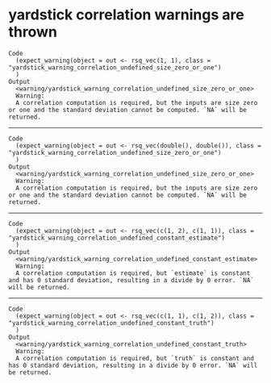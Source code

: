 # yardstick correlation warnings are thrown

    Code
      (expect_warning(object = out <- rsq_vec(1, 1), class = "yardstick_warning_correlation_undefined_size_zero_or_one")
      )
    Output
      <warning/yardstick_warning_correlation_undefined_size_zero_or_one>
      Warning:
      A correlation computation is required, but the inputs are size zero or one and the standard deviation cannot be computed. `NA` will be returned.

---

    Code
      (expect_warning(object = out <- rsq_vec(double(), double()), class = "yardstick_warning_correlation_undefined_size_zero_or_one")
      )
    Output
      <warning/yardstick_warning_correlation_undefined_size_zero_or_one>
      Warning:
      A correlation computation is required, but the inputs are size zero or one and the standard deviation cannot be computed. `NA` will be returned.

---

    Code
      (expect_warning(object = out <- rsq_vec(c(1, 2), c(1, 1)), class = "yardstick_warning_correlation_undefined_constant_estimate")
      )
    Output
      <warning/yardstick_warning_correlation_undefined_constant_estimate>
      Warning:
      A correlation computation is required, but `estimate` is constant and has 0 standard deviation, resulting in a divide by 0 error. `NA` will be returned.

---

    Code
      (expect_warning(object = out <- rsq_vec(c(1, 1), c(1, 2)), class = "yardstick_warning_correlation_undefined_constant_truth")
      )
    Output
      <warning/yardstick_warning_correlation_undefined_constant_truth>
      Warning:
      A correlation computation is required, but `truth` is constant and has 0 standard deviation, resulting in a divide by 0 error. `NA` will be returned.

